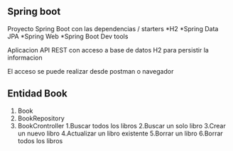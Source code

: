 
## Spring boot

Proyecto Spring Boot con las dependencias / starters 
*H2
*Spring Data JPA
*Spring Web
*Spring Boot Dev tools

Aplicacion API REST con acceso a base de datos H2 para persistir la informacion

El acceso se puede realizar desde postman o navegador

## Entidad Book

1. Book
2. BookRepository
3. BookCrontroller
    1.Buscar todos los libros
    2.Buscar un solo libro
    3.Crear un nuevo libro
    4.Actualizar un libro existente
    5.Borrar un libro
    6.Borrar todos los libros